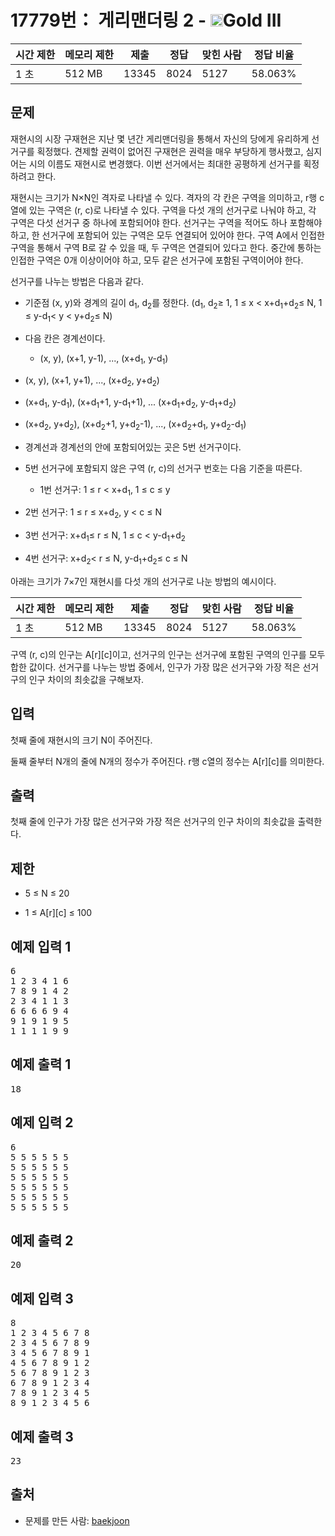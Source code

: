 # 17779번： 게리맨더링 2 - <img src="https://static.solved.ac/tier_small/13.svg" style="height:20px" />Gold III


| 시간 제한 | 메모리 제한 | 제출 | 정답 | 맞힌 사람 | 정답 비율 |
| --- | --- | --- | --- | --- | --- |
| 1 초 | 512 MB | 13345 | 8024 | 5127 | 58.063% |


## 문제


재현시의 시장 구재현은 지난 몇 년간 게리맨더링을 통해서 자신의 당에게 유리하게 선거구를 획정했다. 견제할 권력이 없어진 구재현은 권력을 매우 부당하게 행사했고, 심지어는 시의 이름도 재현시로 변경했다. 이번 선거에서는 최대한 공평하게 선거구를 획정하려고 한다.

재현시는 크기가 N×N인 격자로 나타낼 수 있다. 격자의 각 칸은 구역을 의미하고, r행 c열에 있는 구역은 (r, c)로 나타낼 수 있다. 구역을 다섯 개의 선거구로 나눠야 하고, 각 구역은 다섯 선거구 중 하나에 포함되어야 한다. 선거구는 구역을 적어도 하나 포함해야 하고, 한 선거구에 포함되어 있는 구역은 모두 연결되어 있어야 한다. 구역 A에서 인접한 구역을 통해서 구역 B로 갈 수 있을 때, 두 구역은 연결되어 있다고 한다. 중간에 통하는 인접한 구역은 0개 이상이어야 하고, 모두 같은 선거구에 포함된 구역이어야 한다.

선거구를 나누는 방법은 다음과 같다.

- 기준점 (x, y)와 경계의 길이 d<sub>1</sub>, d<sub>2</sub>를 정한다. (d<sub>1</sub>, d<sub>2</sub>≥ 1, 1 ≤ x < x+d<sub>1</sub>+d<sub>2</sub>≤ N, 1 ≤ y-d<sub>1</sub>< y < y+d<sub>2</sub>≤ N)
- 다음 칸은 경계선이다.
	- (x, y), (x+1, y-1), ..., (x+d<sub>1</sub>, y-d<sub>1</sub>)
- (x, y), (x+1, y+1), ..., (x+d<sub>2</sub>, y+d<sub>2</sub>)
- (x+d<sub>1</sub>, y-d<sub>1</sub>), (x+d<sub>1</sub>+1, y-d<sub>1</sub>+1), ... (x+d<sub>1</sub>+d<sub>2</sub>, y-d<sub>1</sub>+d<sub>2</sub>)
- (x+d<sub>2</sub>, y+d<sub>2</sub>), (x+d<sub>2</sub>+1, y+d<sub>2</sub>-1), ..., (x+d<sub>2</sub>+d<sub>1</sub>, y+d<sub>2</sub>-d<sub>1</sub>)


- 경계선과 경계선의 안에 포함되어있는 곳은 5번 선거구이다.

- 5번 선거구에 포함되지 않은 구역 (r, c)의 선거구 번호는 다음 기준을 따른다.
	- 1번 선거구: 1 ≤ r < x+d<sub>1</sub>, 1 ≤ c ≤ y
- 2번 선거구: 1 ≤ r ≤ x+d<sub>2</sub>, y < c ≤ N
- 3번 선거구: x+d<sub>1</sub>≤ r ≤ N, 1 ≤ c < y-d<sub>1</sub>+d<sub>2</sub>
- 4번 선거구: x+d<sub>2</sub>< r ≤ N, y-d<sub>1</sub>+d<sub>2</sub>≤ c ≤ N



아래는 크기가 7×7인 재현시를 다섯 개의 선거구로 나눈 방법의 예시이다.

| 시간 제한 | 메모리 제한 | 제출 | 정답 | 맞힌 사람 | 정답 비율 |
| --- | --- | --- | --- | --- | --- |
| 1 초 | 512 MB | 13345 | 8024 | 5127 | 58.063% |
구역 (r, c)의 인구는 A[r][c]이고, 선거구의 인구는 선거구에 포함된 구역의 인구를 모두 합한 값이다. 선거구를 나누는 방법 중에서, 인구가 가장 많은 선거구와 가장 적은 선거구의 인구 차이의 최솟값을 구해보자.




## 입력


첫째 줄에 재현시의 크기 N이 주어진다.

둘째 줄부터 N개의 줄에 N개의 정수가 주어진다. r행 c열의 정수는 A[r][c]를 의미한다.




## 출력


첫째 줄에 인구가 가장 많은 선거구와 가장 적은 선거구의 인구 차이의 최솟값을 출력한다.




## 제한


- 5 ≤ N ≤ 20

- 1 ≤ A[r][c] ≤ 100





## 예제 입력 1


<pre>6
1 2 3 4 1 6
7 8 9 1 4 2
2 3 4 1 1 3
6 6 6 6 9 4
9 1 9 1 9 5
1 1 1 1 9 9
</pre>


## 예제 출력 1


<pre>18
</pre>








## 예제 입력 2


<pre>6
5 5 5 5 5 5
5 5 5 5 5 5
5 5 5 5 5 5
5 5 5 5 5 5
5 5 5 5 5 5
5 5 5 5 5 5
</pre>


## 예제 출력 2


<pre>20
</pre>




## 예제 입력 3


<pre>8
1 2 3 4 5 6 7 8
2 3 4 5 6 7 8 9
3 4 5 6 7 8 9 1
4 5 6 7 8 9 1 2
5 6 7 8 9 1 2 3
6 7 8 9 1 2 3 4
7 8 9 1 2 3 4 5
8 9 1 2 3 4 5 6
</pre>


## 예제 출력 3


<pre>23
</pre>










## 출처


- 문제를 만든 사람: [baekjoon](/user/baekjoon)




